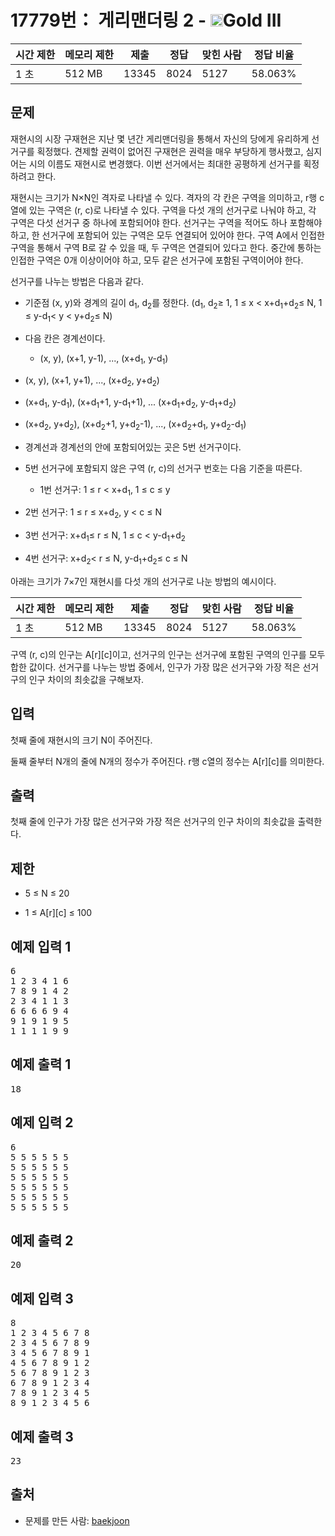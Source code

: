 # 17779번： 게리맨더링 2 - <img src="https://static.solved.ac/tier_small/13.svg" style="height:20px" />Gold III


| 시간 제한 | 메모리 제한 | 제출 | 정답 | 맞힌 사람 | 정답 비율 |
| --- | --- | --- | --- | --- | --- |
| 1 초 | 512 MB | 13345 | 8024 | 5127 | 58.063% |


## 문제


재현시의 시장 구재현은 지난 몇 년간 게리맨더링을 통해서 자신의 당에게 유리하게 선거구를 획정했다. 견제할 권력이 없어진 구재현은 권력을 매우 부당하게 행사했고, 심지어는 시의 이름도 재현시로 변경했다. 이번 선거에서는 최대한 공평하게 선거구를 획정하려고 한다.

재현시는 크기가 N×N인 격자로 나타낼 수 있다. 격자의 각 칸은 구역을 의미하고, r행 c열에 있는 구역은 (r, c)로 나타낼 수 있다. 구역을 다섯 개의 선거구로 나눠야 하고, 각 구역은 다섯 선거구 중 하나에 포함되어야 한다. 선거구는 구역을 적어도 하나 포함해야 하고, 한 선거구에 포함되어 있는 구역은 모두 연결되어 있어야 한다. 구역 A에서 인접한 구역을 통해서 구역 B로 갈 수 있을 때, 두 구역은 연결되어 있다고 한다. 중간에 통하는 인접한 구역은 0개 이상이어야 하고, 모두 같은 선거구에 포함된 구역이어야 한다.

선거구를 나누는 방법은 다음과 같다.

- 기준점 (x, y)와 경계의 길이 d<sub>1</sub>, d<sub>2</sub>를 정한다. (d<sub>1</sub>, d<sub>2</sub>≥ 1, 1 ≤ x < x+d<sub>1</sub>+d<sub>2</sub>≤ N, 1 ≤ y-d<sub>1</sub>< y < y+d<sub>2</sub>≤ N)
- 다음 칸은 경계선이다.
	- (x, y), (x+1, y-1), ..., (x+d<sub>1</sub>, y-d<sub>1</sub>)
- (x, y), (x+1, y+1), ..., (x+d<sub>2</sub>, y+d<sub>2</sub>)
- (x+d<sub>1</sub>, y-d<sub>1</sub>), (x+d<sub>1</sub>+1, y-d<sub>1</sub>+1), ... (x+d<sub>1</sub>+d<sub>2</sub>, y-d<sub>1</sub>+d<sub>2</sub>)
- (x+d<sub>2</sub>, y+d<sub>2</sub>), (x+d<sub>2</sub>+1, y+d<sub>2</sub>-1), ..., (x+d<sub>2</sub>+d<sub>1</sub>, y+d<sub>2</sub>-d<sub>1</sub>)


- 경계선과 경계선의 안에 포함되어있는 곳은 5번 선거구이다.

- 5번 선거구에 포함되지 않은 구역 (r, c)의 선거구 번호는 다음 기준을 따른다.
	- 1번 선거구: 1 ≤ r < x+d<sub>1</sub>, 1 ≤ c ≤ y
- 2번 선거구: 1 ≤ r ≤ x+d<sub>2</sub>, y < c ≤ N
- 3번 선거구: x+d<sub>1</sub>≤ r ≤ N, 1 ≤ c < y-d<sub>1</sub>+d<sub>2</sub>
- 4번 선거구: x+d<sub>2</sub>< r ≤ N, y-d<sub>1</sub>+d<sub>2</sub>≤ c ≤ N



아래는 크기가 7×7인 재현시를 다섯 개의 선거구로 나눈 방법의 예시이다.

| 시간 제한 | 메모리 제한 | 제출 | 정답 | 맞힌 사람 | 정답 비율 |
| --- | --- | --- | --- | --- | --- |
| 1 초 | 512 MB | 13345 | 8024 | 5127 | 58.063% |
구역 (r, c)의 인구는 A[r][c]이고, 선거구의 인구는 선거구에 포함된 구역의 인구를 모두 합한 값이다. 선거구를 나누는 방법 중에서, 인구가 가장 많은 선거구와 가장 적은 선거구의 인구 차이의 최솟값을 구해보자.




## 입력


첫째 줄에 재현시의 크기 N이 주어진다.

둘째 줄부터 N개의 줄에 N개의 정수가 주어진다. r행 c열의 정수는 A[r][c]를 의미한다.




## 출력


첫째 줄에 인구가 가장 많은 선거구와 가장 적은 선거구의 인구 차이의 최솟값을 출력한다.




## 제한


- 5 ≤ N ≤ 20

- 1 ≤ A[r][c] ≤ 100





## 예제 입력 1


<pre>6
1 2 3 4 1 6
7 8 9 1 4 2
2 3 4 1 1 3
6 6 6 6 9 4
9 1 9 1 9 5
1 1 1 1 9 9
</pre>


## 예제 출력 1


<pre>18
</pre>








## 예제 입력 2


<pre>6
5 5 5 5 5 5
5 5 5 5 5 5
5 5 5 5 5 5
5 5 5 5 5 5
5 5 5 5 5 5
5 5 5 5 5 5
</pre>


## 예제 출력 2


<pre>20
</pre>




## 예제 입력 3


<pre>8
1 2 3 4 5 6 7 8
2 3 4 5 6 7 8 9
3 4 5 6 7 8 9 1
4 5 6 7 8 9 1 2
5 6 7 8 9 1 2 3
6 7 8 9 1 2 3 4
7 8 9 1 2 3 4 5
8 9 1 2 3 4 5 6
</pre>


## 예제 출력 3


<pre>23
</pre>










## 출처


- 문제를 만든 사람: [baekjoon](/user/baekjoon)




